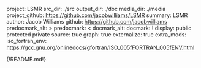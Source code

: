 project: LSMR
src_dir: ./src
output_dir: ./doc
media_dir: ./media
project_github: https://github.com/jacobwilliams/LSMR
summary: LSMR
author: Jacob Williams
github: https://github.com/jacobwilliams
predocmark_alt: >
predocmark: <
docmark_alt:
docmark: !
display: public
         protected
         private
source: true
graph: true
externalize: true
extra_mods: iso_fortran_env: https://gcc.gnu.org/onlinedocs/gfortran/ISO_005fFORTRAN_005fENV.html

{!README.md!}
